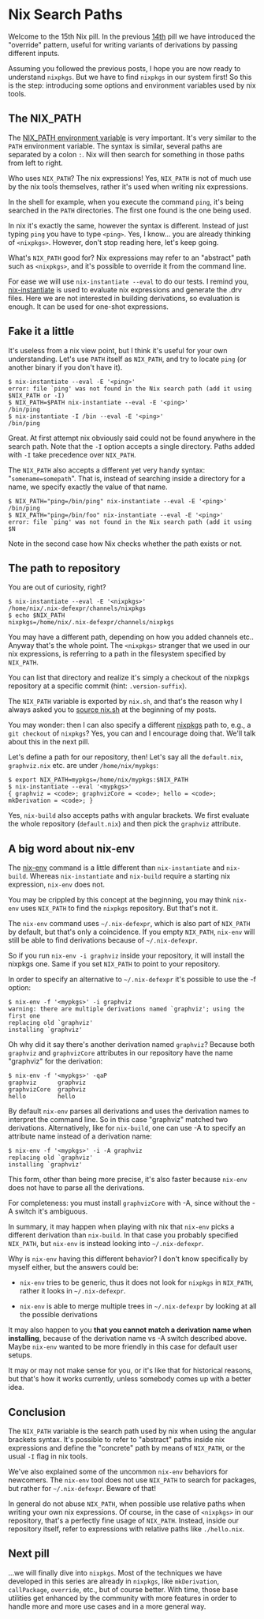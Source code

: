 # Nix Search Paths

Welcome to the 15th Nix pill. In the previous [14th](14-override-design-pattern.md) pill we have introduced the "override" pattern, useful for writing variants of derivations by passing different inputs.

Assuming you followed the previous posts, I hope you are now ready to understand `nixpkgs`. But we have to find `nixpkgs` in our system first! So this is the step: introducing some options and environment variables used by nix tools.

## The NIX_PATH

The [NIX_PATH environment variable](https://nix.dev/manual/nix/stable/command-ref/env-common?highlight=NIX_PATH) is very important. It's very similar to the `PATH` environment variable. The syntax is similar, several paths are separated by a colon `:`. Nix will then search for something in those paths from left to right.

Who uses `NIX_PATH`? The nix expressions! Yes, `NIX_PATH` is not of much use by the nix tools themselves, rather it's used when writing nix expressions.

In the shell for example, when you execute the command `ping`, it's being searched in the `PATH` directories. The first one found is the one being used.

In nix it's exactly the same, however the syntax is different. Instead of just typing `ping` you have to type `<ping>`. Yes, I know... you are already thinking of `<nixpkgs>`. However, don't stop reading here, let's keep going.

What's `NIX_PATH` good for? Nix expressions may refer to an "abstract" path such as `<nixpkgs>`, and it's possible to override it from the command line.

For ease we will use `nix-instantiate --eval` to do our tests. I remind you, [nix-instantiate](https://nix.dev/manual/nix/stable/command-ref/nix-instantiate) is used to evaluate nix expressions and generate the .drv files. Here we are not interested in building derivations, so evaluation is enough. It can be used for one-shot expressions.

## Fake it a little

It's useless from a nix view point, but I think it's useful for your own understanding. Let's use `PATH` itself as `NIX_PATH`, and try to locate `ping` (or another binary if you don't have it).

```console
$ nix-instantiate --eval -E '<ping>'
error: file `ping' was not found in the Nix search path (add it using $NIX_PATH or -I)
$ NIX_PATH=$PATH nix-instantiate --eval -E '<ping>'
/bin/ping
$ nix-instantiate -I /bin --eval -E '<ping>'
/bin/ping
```

Great. At first attempt nix obviously said could not be found anywhere in the search path. Note that the `-I` option accepts a single directory. Paths added with `-I` take precedence over `NIX_PATH`.

The `NIX_PATH` also accepts a different yet very handy syntax: "`somename=somepath`". That is, instead of searching inside a directory for a name, we specify exactly the value of that name.

```console
$ NIX_PATH="ping=/bin/ping" nix-instantiate --eval -E '<ping>'
/bin/ping
$ NIX_PATH="ping=/bin/foo" nix-instantiate --eval -E '<ping>'
error: file `ping' was not found in the Nix search path (add it using $N
```

Note in the second case how Nix checks whether the path exists or not.

## The path to repository

You are out of curiosity, right?

```console
$ nix-instantiate --eval -E '<nixpkgs>'
/home/nix/.nix-defexpr/channels/nixpkgs
$ echo $NIX_PATH
nixpkgs=/home/nix/.nix-defexpr/channels/nixpkgs
```

You may have a different path, depending on how you added channels etc.. Anyway that's the whole point. The `<nixpkgs>` stranger that we used in our nix expressions, is referring to a path in the filesystem specified by `NIX_PATH`.

You can list that directory and realize it's simply a checkout of the nixpkgs repository at a specific commit (hint: `.version-suffix`).

The `NIX_PATH` variable is exported by `nix.sh`, and that's the reason why I always asked you to [source nix.sh](https://nix.dev/manual/nix/stable/installation/env-variables) at the beginning of my posts.

You may wonder: then I can also specify a different [nixpkgs](https://github.com/NixOS/nixpkgs) path to, e.g., a `git checkout` of `nixpkgs`? Yes, you can and I encourage doing that. We'll talk about this in the next pill.

Let's define a path for our repository, then! Let's say all the `default.nix`, `graphviz.nix` etc. are under `/home/nix/mypkgs`:

```console
$ export NIX_PATH=mypkgs=/home/nix/mypkgs:$NIX_PATH
$ nix-instantiate --eval '<mypkgs>'
{ graphviz = <code>; graphvizCore = <code>; hello = <code>; mkDerivation = <code>; }
```

Yes, `nix-build` also accepts paths with angular brackets. We first evaluate the whole repository (`default.nix`) and then pick the `graphviz` attribute.

## A big word about nix-env

The [nix-env](https://nix.dev/manual/nix/stable/command-ref/nix-env) command is a little different than `nix-instantiate` and `nix-build`. Whereas `nix-instantiate` and `nix-build` require a starting nix expression, `nix-env` does not.

You may be crippled by this concept at the beginning, you may think `nix-env` uses `NIX_PATH` to find the `nixpkgs` repository. But that's not it.

The `nix-env` command uses `~/.nix-defexpr`, which is also part of `NIX_PATH` by default, but that's only a coincidence. If you empty `NIX_PATH`, `nix-env` will still be able to find derivations because of `~/.nix-defexpr`.

So if you run `nix-env -i graphviz` inside your repository, it will install the nixpkgs one. Same if you set `NIX_PATH` to point to your repository.

In order to specify an alternative to `~/.nix-defexpr` it's possible to use the -f option:

```console
$ nix-env -f '<mypkgs>' -i graphviz
warning: there are multiple derivations named `graphviz'; using the first one
replacing old `graphviz'
installing `graphviz'
```

Oh why did it say there's another derivation named `graphviz`? Because both `graphviz` and `graphvizCore` attributes in our repository have the name "graphviz" for the derivation:

```console
$ nix-env -f '<mypkgs>' -qaP
graphviz      graphviz
graphvizCore  graphviz
hello         hello
```

By default `nix-env` parses all derivations and uses the derivation names to interpret the command line. So in this case "graphviz" matched two derivations. Alternatively, like for `nix-build`, one can use -A to specify an attribute name instead of a derivation name:

```console
$ nix-env -f '<mypkgs>' -i -A graphviz
replacing old `graphviz'
installing `graphviz'
```

This form, other than being more precise, it's also faster because `nix-env` does not have to parse all the derivations.

For completeness: you must install `graphvizCore` with -A, since without the -A switch it's ambiguous.

In summary, it may happen when playing with nix that `nix-env` picks a different derivation than `nix-build`. In that case you probably specified `NIX_PATH`, but `nix-env` is instead looking into `~/.nix-defexpr`.

Why is `nix-env` having this different behavior? I don't know specifically by myself either, but the answers could be:

- `nix-env` tries to be generic, thus it does not look for `nixpkgs` in `NIX_PATH`, rather it looks in `~/.nix-defexpr`.

- `nix-env` is able to merge multiple trees in `~/.nix-defexpr` by looking at all the possible derivations

It may also happen to you **that you cannot match a derivation name when installing**, because of the derivation name vs -A switch described above. Maybe `nix-env` wanted to be more friendly in this case for default user setups.

It may or may not make sense for you, or it's like that for historical reasons, but that's how it works currently, unless somebody comes up with a better idea.

## Conclusion

The `NIX_PATH` variable is the search path used by nix when using the angular brackets syntax. It's possible to refer to "abstract" paths inside nix expressions and define the "concrete" path by means of `NIX_PATH`, or the usual `-I` flag in nix tools.

We've also explained some of the uncommon `nix-env` behaviors for newcomers. The `nix-env` tool does not use `NIX_PATH` to search for packages, but rather for `~/.nix-defexpr`. Beware of that!

In general do not abuse `NIX_PATH`, when possible use relative paths when writing your own nix expressions. Of course, in the case of `<nixpkgs>` in our repository, that's a perfectly fine usage of `NIX_PATH`. Instead, inside our repository itself, refer to expressions with relative paths like `./hello.nix`.

## Next pill

...we will finally dive into `nixpkgs`. Most of the techniques we have developed in this series are already in `nixpkgs`, like `mkDerivation`, `callPackage`, `override`, etc., but of course better. With time, those base utilities get enhanced by the community with more features in order to handle more and more use cases and in a more general way.

